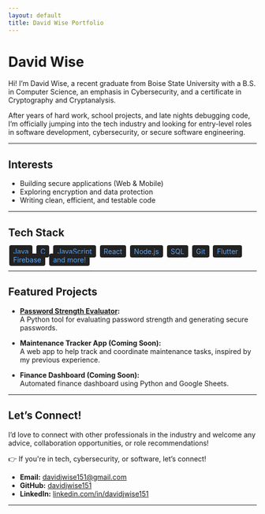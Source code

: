 ```yaml
---
layout: default
title: David Wise Portfolio
---
```


<link rel="stylesheet" href="assets/css/custom.css">

# David Wise

Hi! I’m David Wise, a recent graduate from Boise State University with a B.S. in Computer Science, an emphasis in Cybersecurity, and a certificate in Cryptography and Cryptanalysis.

After years of hard work, school projects, and late nights debugging code, I’m officially jumping into the tech industry and looking for entry-level roles in software development, cybersecurity, or secure software engineering.

---

## Interests

- Building secure applications (Web & Mobile)
- Exploring encryption and data protection
- Writing clean, efficient, and testable code

---

## Tech Stack

<div>
  <span style="background:#222;border-radius:4px;padding:4px 8px;color:#58a6ff;margin:2px;">Java</span>
  <span style="background:#222;border-radius:4px;padding:4px 8px;color:#58a6ff;margin:2px;">C</span>
  <span style="background:#222;border-radius:4px;padding:4px 8px;color:#58a6ff;margin:2px;">JavaScript</span>
  <span style="background:#222;border-radius:4px;padding:4px 8px;color:#58a6ff;margin:2px;">React</span>
  <span style="background:#222;border-radius:4px;padding:4px 8px;color:#58a6ff;margin:2px;">Node.js</span>
  <span style="background:#222;border-radius:4px;padding:4px 8px;color:#58a6ff;margin:2px;">SQL</span>
  <span style="background:#222;border-radius:4px;padding:4px 8px;color:#58a6ff;margin:2px;">Git</span>
  <span style="background:#222;border-radius:4px;padding:4px 8px;color:#58a6ff;margin:2px;">Flutter</span>
  <span style="background:#222;border-radius:4px;padding:4px 8px;color:#58a6ff;margin:2px;">Firebase</span>
  <span style="background:#222;border-radius:4px;padding:4px 8px;color:#58a6ff;margin:2px;">and more!</span>
</div>

---

## Featured Projects

- **[Password Strength Evaluator](https://github.com/davidjwise151/password_evaluator):**  
  A Python tool for evaluating password strength and generating secure passwords.

- **Maintenance Tracker App (Coming Soon):**  
  A web app to help track and coordinate maintenance tasks, inspired by my previous experience.

- **Finance Dashboard (Coming Soon):**  
  Automated finance dashboard using Python and Google Sheets.

---

## Let’s Connect!

I’d love to connect with other professionals in the industry and welcome any advice, collaboration opportunities, or role recommendations!

👉 If you're in tech, cybersecurity, or software, let’s connect!

- **Email:** davidjwise151@gmail.com 
- **GitHub:** [davidjwise151](https://github.com/davidjwise151)  
- **LinkedIn:** [linkedin.com/in/davidjwise151](https://linkedin.com/in/davidjwise151)

---
